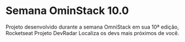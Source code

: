 # Semana OminStack 10.0

Projeto desenvolvido durante a semana OmniStack em sua 10ª edição, Rocketseat
Projeto DevRadar
Localiza os devs mais próximos de você.

